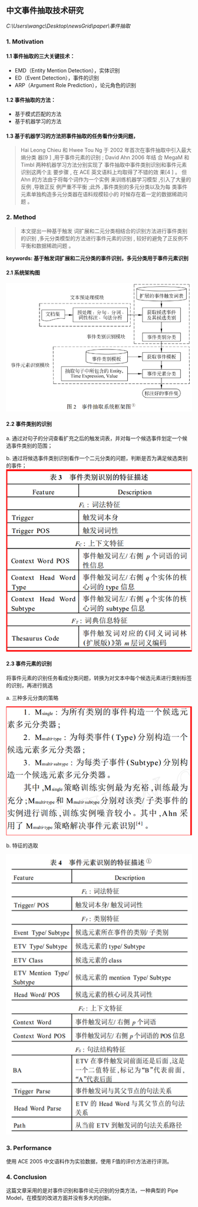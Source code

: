 ## 中文事件抽取技术研究

*C:\Users\wangc\Desktop\newsGrid\paper\事件抽取*

### 1. Motivation

#### 1.1 事件抽取的三大关键技术：
- EMD（Entity Mention Detection），实体识别
- ED（Event Detection），事件的识别
- ARP（Argument Role Prediction），论元角色的识别

#### 1.2 事件抽取的方法：
- 基于模式匹配的方法
- 基于机器学习的方法

#### 1.3 基于机器学习的方法把事件抽取的任务看作分类问题，
> Hai Leong Chieu 和 Hwee Tou
Ng 于 2002 年首次在事件抽取中引入最大熵分类
器[9 ] ,用于事件元素的识别 ; David Ahn 2006 年结
合 MegaM 和 Timbl 两种机器学习方法分别实现了
事件抽取中事件类别识别和事件元素识别这两个主
要步骤 , 在 ACE 英文语料上均取得了不错的效
果[4 ] 。 但 Ahn 的方法由于将每个词作为一个实例
来训练机器学习模型 ,引入了大量的反例 ,导致正反
例严重不平衡 ;此外 ,事件类别的多元分类以及为每
类事件元素单独构造多元分类器在语料规模较小的
时候存在着一定的数据稀疏问题 。

### 2. Method
> 本文提出一种基于触发
词扩展和二元分类相结合的识别方法进行事件类别
的识别 ,多元分类模型的方法进行事件元素的识别 ,
较好的避免了正反例不平衡和数据稀疏问题 。

**keywords: 基于触发词扩展和二元分类的事件识别，多元分类用于事件元素识别**

#### 2.1 系统架构图
![系统架构图](..\IMG\Paper_中文事件抽取综述1.png)

#### 2.2 事件类别的识别

a. 通过对句子的分词查看扩充之后的触发词表，并对每一个候选事件划定一个候选事件类别的范围；

b. 通过将候选事件类别识别看作一个二元分类的问题，判断是否为满足候选类别的事件；
![特征描述](..\IMG\Paper_中文事件抽取综述2.png)

#### 2.3 事件元素的识别

将事件元素的识别任务看成分类问题，转换为对文本中每个候选元素进行类别标签的识别，再进行挑选

a. 三种多元分类的策略

![分类策略](..\IMG\Paper_中文事件抽取综述3.png)

b. 特征的选取

![分类特征](..\IMG\Paper_中文事件抽取综述4.png)

### 3. Performance

使用 ACE 2005 中文语料作为实验数据，使用 F值的评价方法进行评测。

### 4. Conclusion

这篇文章采用的是对事件识别和事件论元识别的分类方法，一种典型的 Pipe Model，在模型的改进方面并没有多大的创新。